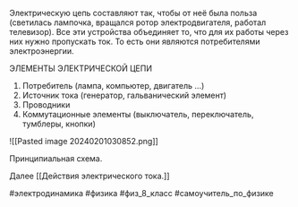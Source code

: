 Электрическую цепь составляют так, чтобы от неё была польза (светилась лампочка, вращался ротор электродвигателя, работал телевизор). Все эти устройства объединяет то, что для их работы через них нужно пропускать ток. То есть они являются потребителями электроэнергии.

ЭЛЕМЕНТЫ ЭЛЕКТРИЧЕСКОЙ ЦЕПИ
1. Потребитель (лампа, компьютер, двигатель ...)
2. Источник тока (генератор, гальванический элемент)
3. Проводники
4. Коммутационные элементы (выключатель, переключатель, тумблеры, кнопки) 

![[Pasted image 20240201030852.png]]

Принципиальная схема.

Далее [[Действия электрического тока.]]

#электродинамика #физика #физ_8_класс #самоучитель_по_физике 